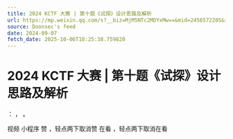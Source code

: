 ```yaml
---
title: 2024 KCTF 大赛 | 第十题《试探》设计思路及解析
url: https://mp.weixin.qq.com/s?__biz=MjM5NTc2MDYxMw==&mid=2458572205&idx=1&sn=037af557718d72d8db060a1cbb23f632
source: Doonsec's feed
date: 2024-09-07
fetch_date: 2025-10-06T18:25:38.759820
---
```


# 2024 KCTF 大赛 | 第十题《试探》设计思路及解析

：
，
。

视频
小程序
赞
，轻点两下取消赞
在看
，轻点两下取消在看